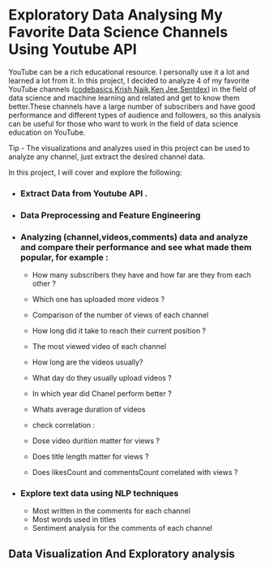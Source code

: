 # Exploratory Data Analysing My Favorite Data Science Channels Using Youtube API

YouTube can be a rich educational resource. I personally use it a lot and learned a lot from it. In this project, I decided to analyze 4 of my favorite YouTube channels ([codebasics](https://www.youtube.com/results?search_query=codebasics),[Krish Naik](https://www.youtube.com/user/krishnaik06),[Ken Jee](https://www.youtube.com/c/KenJee1),[Sentdex](https://www.youtube.com/c/sentdex)) in the field of data science and machine learning and related and get to know them better.These channels have a large number of subscribers and have good performance and different types of audience and followers, so this analysis can be useful for those who want to work in the field of data science education on YouTube.

Tip - The visualizations and analyzes used in this project can be used to analyze any channel, just extract the desired channel data.

In this project, I will cover and explore the following:

- ### Extract Data from Youtube API .
- ### Data Preprocessing and Feature Engineering
- ### Analyzing (channel,videos,comments) data and analyze and compare their performance and see what made them popular, for example :
    - How many subscribers they have and how far are they from each other ?
    - Which one has uploaded more videos ?
    - Comparison of the number of views of each channel
    - How long did it take to reach their current position ?
    - The most viewed video of each channel
    - How long are the videos usually?
    - What day do they usually upload videos ?
    - In which year did Chanel perform better ?
    - Whats average duration of videos 

    - check correlation :
    - Dose video durition matter for views ?
    - Does title length matter for views ? 
    - Does likesCount and commentsCount correlated with views ?  
    
- ### Explore text data using NLP techniques
    - Most written in the comments for each channel
    - Most words used in titles
    - Sentiment analysis for the comments of each channel
     
## Data Visualization And Exploratory analysis


     
 
 
